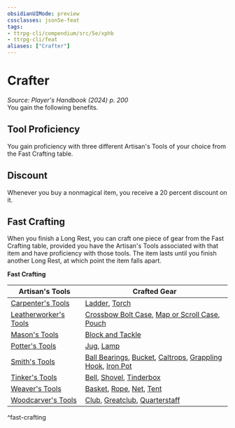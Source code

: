 ```yaml
---
obsidianUIMode: preview
cssclasses: json5e-feat
tags:
- ttrpg-cli/compendium/src/5e/xphb
- ttrpg-cli/feat
aliases: ["Crafter"]
---
```

# Crafter
*Source: Player's Handbook (2024) p. 200*  
You gain the following benefits.

## Tool Proficiency

You gain proficiency with three different Artisan's Tools of your choice from the Fast Crafting table.

## Discount

Whenever you buy a nonmagical item, you receive a 20 percent discount on it.

## Fast Crafting

When you finish a Long Rest, you can craft one piece of gear from the Fast Crafting table, provided you have the Artisan's Tools associated with that item and have proficiency with those tools. The item lasts until you finish another Long Rest, at which point the item falls apart.

**Fast Crafting**

| Artisan's Tools | Crafted Gear |
|-----------------|--------------|
| [Carpenter's Tools](Misc%20Files/CLI/compendium/items/carpenters-tools-xphb.md) | [Ladder](Misc%20Files/CLI/compendium/items/ladder-xphb.md), [Torch](Misc%20Files/CLI/compendium/items/torch-xphb.md) |
| [Leatherworker's Tools](Misc%20Files/CLI/compendium/items/leatherworkers-tools-xphb.md) | [Crossbow Bolt Case](Misc%20Files/CLI/compendium/items/crossbow-bolt-case-xphb.md), [Map or Scroll Case](Misc%20Files/CLI/compendium/items/map-or-scroll-case-xphb.md), [Pouch](Misc%20Files/CLI/compendium/items/pouch-xphb.md) |
| [Mason's Tools](Misc%20Files/CLI/compendium/items/masons-tools-xphb.md) | [Block and Tackle](Misc%20Files/CLI/compendium/items/block-and-tackle-xphb.md) |
| [Potter's Tools](Misc%20Files/CLI/compendium/items/potters-tools-xphb.md) | [Jug](Misc%20Files/CLI/compendium/items/jug-xphb.md), [Lamp](Misc%20Files/CLI/compendium/items/lamp-xphb.md) |
| [Smith's Tools](Misc%20Files/CLI/compendium/items/smiths-tools-xphb.md) | [Ball Bearings](Misc%20Files/CLI/compendium/items/ball-bearings-xphb.md), [Bucket](Misc%20Files/CLI/compendium/items/bucket-xphb.md), [Caltrops](Misc%20Files/CLI/compendium/items/caltrops-xphb.md), [Grappling Hook](Misc%20Files/CLI/compendium/items/grappling-hook-xphb.md), [Iron Pot](Misc%20Files/CLI/compendium/items/iron-pot-xphb.md) |
| [Tinker's Tools](Misc%20Files/CLI/compendium/items/tinkers-tools-xphb.md) | [Bell](Misc%20Files/CLI/compendium/items/bell-xphb.md), [Shovel](Misc%20Files/CLI/compendium/items/shovel-xphb.md), [Tinderbox](Misc%20Files/CLI/compendium/items/tinderbox-xphb.md) |
| [Weaver's Tools](Misc%20Files/CLI/compendium/items/weavers-tools-xphb.md) | [Basket](Misc%20Files/CLI/compendium/items/basket-xphb.md), [Rope](Misc%20Files/CLI/compendium/items/rope-xphb.md), [Net](Misc%20Files/CLI/compendium/items/net-xphb.md), [Tent](Misc%20Files/CLI/compendium/items/tent-xphb.md) |
| [Woodcarver's Tools](Misc%20Files/CLI/compendium/items/woodcarvers-tools-xphb.md) | [Club](Misc%20Files/CLI/compendium/items/club-xphb.md), [Greatclub](Misc%20Files/CLI/compendium/items/greatclub-xphb.md), [Quarterstaff](Misc%20Files/CLI/compendium/items/quarterstaff-xphb.md) |
^fast-crafting